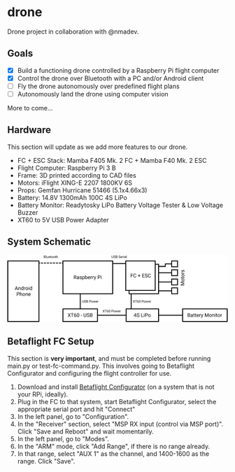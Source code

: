 # drone

Drone project in collaboration with @nmadev.

## Goals
- [X] Build a functioning drone controlled by a Raspberry Pi flight computer
- [X] Control the drone over Bluetooth with a PC and/or Android client
- [ ] Fly the drone autonomously over predefined flight plans
- [ ] Autonomously land the drone using computer vision

More to come...

## Hardware
This section will update as we add more features to our drone.
- FC + ESC Stack: Mamba F405 Mk. 2 FC + Mamba F40 Mk. 2 ESC
- Flight Computer: Raspberry Pi 3 B
- Frame: 3D printed according to CAD files
- Motors: iFlight XING-E 2207 1800KV 6S
- Props: Gemfan Hurricane 51466 (5.1x4.66x3)
- Battery: 14.8V 1300mAh 100C 4S LiPo
- Battery Monitor: Readytosky LiPo Battery Voltage Tester & Low Voltage Buzzer
- XT60 to 5V USB Power Adapter


## System Schematic
![System Schematic](/images/system_schematic.png)

## Betaflight FC Setup
This section is **very important**, and must be completed before running main.py or test-fc-command.py. This involves going to Betaflight Configurator and configuring the flight controller for use.

1. Download and install [Betaflight Configurator](https://github.com/betaflight/betaflight-configurator/releases) (on a system that is not your RPi, ideally).
2. Plug in the FC to that system, start Betaflight Configurator, select the appropriate serial port and hit "Connect"
3. In the left panel, go to "Configuration". 
4. In the "Receiver" section, select "MSP RX input (control via MSP port)". Click "Save and Reboot" and wait momentarily.
5. In the left panel, go to "Modes". 
6. In the "ARM" mode, click "Add Range", if there is no range already. 
7. In that range, select "AUX 1" as the channel, and 1400-1600 as the range. Click "Save".
